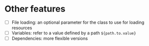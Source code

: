 # Other features

- [ ] File loading: an optional parameter for the class to use for loading resources
- [ ] Variables: refer to a value defined by a path ```${path.to.value}```
- [ ] Dependencies: more flexible versions
